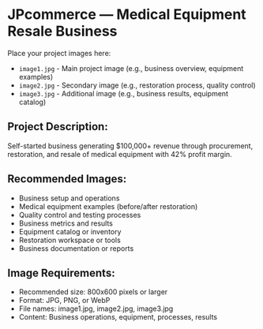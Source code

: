 # JPcommerce — Medical Equipment Resale Business

Place your project images here:

- `image1.jpg` - Main project image (e.g., business overview, equipment examples)
- `image2.jpg` - Secondary image (e.g., restoration process, quality control)
- `image3.jpg` - Additional image (e.g., business results, equipment catalog)

## Project Description:
Self-started business generating $100,000+ revenue through procurement, restoration, and resale of medical equipment with 42% profit margin.

## Recommended Images:
- Business setup and operations
- Medical equipment examples (before/after restoration)
- Quality control and testing processes
- Business metrics and results
- Equipment catalog or inventory
- Restoration workspace or tools
- Business documentation or reports

## Image Requirements:
- Recommended size: 800x600 pixels or larger
- Format: JPG, PNG, or WebP
- File names: image1.jpg, image2.jpg, image3.jpg
- Content: Business operations, equipment, processes, results 